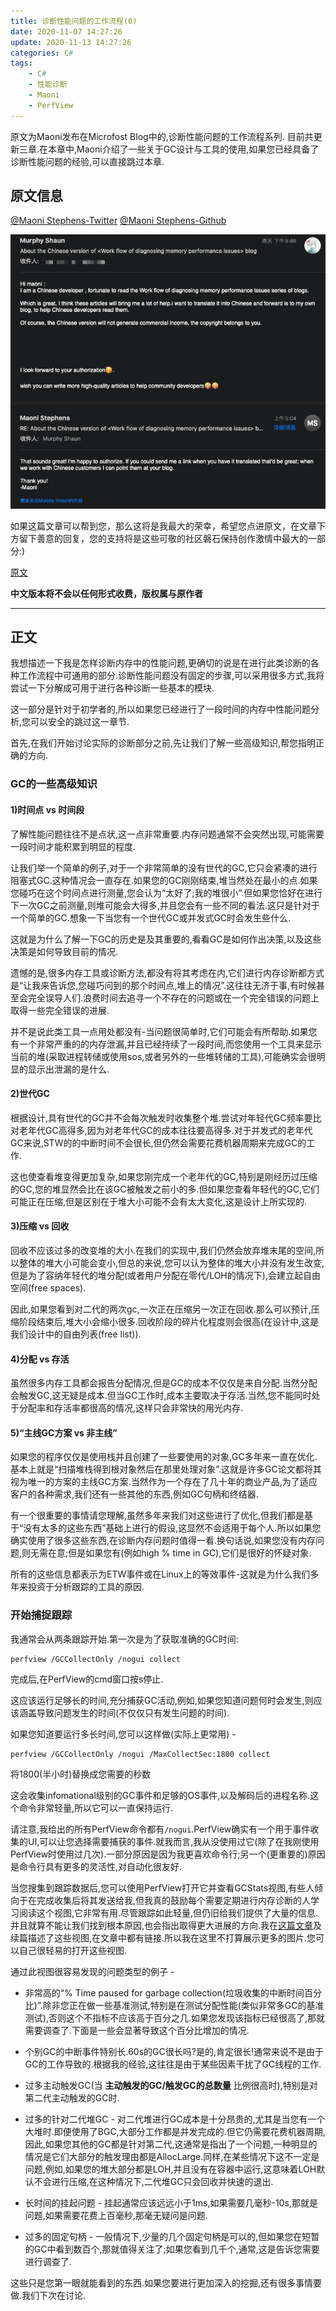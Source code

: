 ```yaml
---
title: 诊断性能问题的工作流程(0)
date: 2020-11-07 14:27:26
update: 2020-11-13 14:27:26
categories: C#
tags:
    - C#
    - 性能诊断
    - Maoni
    - PerfView
---
```

原文为Maoni发布在Microfost Blog中的,诊断性能问题的工作流程系列.
目前共更新三章.在本章中,Maoni介绍了一些关于GC设计与工具的使用,如果您已经具备了诊断性能问题的经验,可以直接跳过本章.
<!-- more -->

## 原文信息

[@Maoni Stephens-Twitter](https://twitter.com/maoni0)
[@Maoni Stephens-Github](https://github.com/Maoni0)

![authorize](/posts/images/1587561145552-0d8a560c-3b7d-443a-badc-a98ddbb6e7bf.png)

如果这篇文章可以帮到您，那么这将是我最大的荣幸，希望您点进原文，在文章下方留下善意的回复，您的支持将是这些可敬的社区磐石保持创作激情中最大的一部分:)

[原文](https://devblogs.microsoft.com/dotnet/work-flow-of-diagnosing-memory-performance-issues-part-0)

**中文版本将不会以任何形式收费，版权属与原作者**

---

## 正文

我想描述一下我是怎样诊断内存中的性能问题,更确切的说是在进行此类诊断的各种工作流程中可通用的部分.诊断性能问题没有固定的步骤,可以采用很多方式,我将尝试一下分解成可用于进行各种诊断一些基本的模块.

这一部分是针对于初学者的,所以如果您已经进行了一段时间的内存中性能问题分析,您可以安全的跳过这一章节.

首先,在我们开始讨论实际的诊断部分之前,先让我们了解一些高级知识,帮您指明正确的方向.

### GC的一些高级知识

#### 1)时间点 vs 时间段

了解性能问题往往不是点状,这一点非常重要.内存问题通常不会突然出现,可能需要一段时间才能积累到明显的程度.

让我们举一个简单的例子,对于一个非常简单的没有世代的GC,它只会紧凑的进行阻塞式GC.这种情况会一直存在.如果您的GC刚刚结束,堆当然处在最小的点.如果您碰巧在这个时间点进行测量,您会认为“太好了;我的堆很小”.但如果您恰好在进行下一次GC之前测量,则堆可能会大得多,并且您会有一些不同的看法.这只是针对于一个简单的GC.想象一下当您有一个世代GC或并发式GC时会发生些什么.

这就是为什么了解一下GC的历史是及其重要的,看看GC是如何作出决策,以及这些决策是如何导致目前的情况.

遗憾的是,很多内存工具或诊断方法,都没有将其考虑在内,它们进行内存诊断都方式是“让我来告诉您,您碰巧问到的那个时间点,堆上的情况”.这往往无济于事,有时候甚至会完全误导人们.浪费时间去追寻一个不存在的问题或在一个完全错误的问题上取得一些完全错误的进展.

并不是说此类工具一点用处都没有-当问题很简单时,它们可能会有所帮助.如果您有一个非常严重的的内存泄漏,并且已经持续了一段时间,而您使用一个工具来显示当前的堆(采取进程转储或使用sos,或者另外的一些堆转储的工具),可能确实会很明显的显示出泄漏的是什么.

#### 2)世代GC

根据设计,具有世代的GC并不会每次触发时收集整个堆.尝试对年轻代GC频率要比对老年代GC高得多,因为对老年代GC的成本往往要高得多.对于并发式的老年代GC来说,STW的的中断时间不会很长,但仍然会需要花费机器周期来完成GC的工作.

这也使查看堆变得更加复杂,如果您刚完成一个老年代的GC,特别是刚经历过压缩的GC,您的堆显然会比在该GC被触发之前小的多.但如果您查看年轻代的GC,它们可能正在压缩,但是区别在于堆大小可能不会有太大变化,这是设计上所实现的.

#### 3)压缩 vs 回收

回收不应该过多的改变堆的大小.在我们的实现中,我们仍然会放弃堆末尾的空间,所以整体的堆大小可能会变小,但总的来说,您可以认为整体的堆大小并没有发生改变,但是为了容纳年轻代的堆分配(或者用户分配在零代/LOH的情况下),会建立起自由空间(free spaces).

因此,如果您看到对二代的两次gc,一次正在压缩另一次正在回收.那么可以预计,压缩阶段结束后,堆大小会缩小很多.回收阶段的碎片化程度则会很高(在设计中,这是我们设计中的自由列表(free list)).

#### 4)分配 vs 存活

虽然很多内存工具都会报告分配情况,但是GC的成本不仅仅是来自分配.当然分配会触发GC,这无疑是成本.但当GC工作时,成本主要取决于存活.当然,您不能同时处于分配率和存活率都很高的情况,这样只会非常快的用光内存.

#### 5)“主线GC方案 vs 非主线”

如果您的程序仅仅是使用栈并且创建了一些要使用的对象,GC多年来一直在优化.基本上就是“扫描堆栈得到根对象然后在那里处理对象”.这就是许多GC论文都将其视为唯一的方案的主线GC方案.当然作为一个存在了几十年的商业产品,为了适应客户的各种需求,我们还有一些其他的东西,例如GC句柄和终结器.

有一个很重要的事情请您理解,虽然多年来我们对这些进行了优化,但我们都是基于“没有太多的这些东西”基础上进行的假设,这显然不会适用于每个人.所以如果您确实使用了很多这些东西,在诊断内存问题时值得一看.换句话说,如果您没有内存问题,则无需在意;但是如果您有(例如high % time in GC),它们是很好的怀疑对象.

所有的这些信息都表示为ETW事件或在Linux上的等效事件-这就是为什么我们多年来投资于分析跟踪的工具的原因.

### 开始捕捉跟踪

我通常会从两条跟踪开始.第一次是为了获取准确的GC时间:

``` shell
perfview /GCCollectOnly /nogui collect
```

完成后,在PerfView的cmd窗口按s停止.

这应该运行足够长的时间,充分捕获GC活动,例如,如果您知道问题何时会发生,则应该涵盖导致问题发生的时间(不仅仅只有发生问题的时间).

如果您知道要运行多长时间,您可以这样做(实际上更常用) -

``` shell
perfview /GCCollectOnly /nogui /MaxCollectSec:1800 collect
```
将1800(半小时)替换成您需要的秒数

这会收集infomational级别的GC事件和足够的OS事件,以及解码后的进程名称.这个命令非常轻量,所以它可以一直保持运行.

请注意,我给出的所有PerfView命令都有`/nogui`.PerfView确实有一个用于事件收集的UI,可以让您选择需要捕获的事件.就我而言,我从没使用过它(除了在我刚使用PerfView时使用过几次).一部分原因是因为我更喜欢命令行;另一个(更重要的)原因是命令行具有更多的灵活性,对自动化很友好.

当您搜集到跟踪数据后,您可以使用PerfView打开它并查看GCStats视图,有些人倾向于在完成收集后将其发送给我,但我真的鼓励每个需要定期进行内存诊断的人学习阅读这个视图,它非常有用.尽管跟踪如此轻量,但仍旧给我们提供了大量的信息.并且就算不能让我们找到根本原因,也会指出取得更大进展的方向.我在[这篇文章](https://devblogs.microsoft.com/dotnet/gc-etw-events-1/)及续篇描述了这些视图,在文章中都有链接.所以我在这里不打算展示更多的图片.您可以自己很轻易的打开这些视图.

通过此视图很容易发现的问题类型的例子 -

- 非常高的“% Time paused for garbage collection(垃圾收集的中断时间百分比)”.除非您正在做一些基准测试,特别是在测试分配性能(类似非常多GC的基准测试),否则这个不指标不应该高于百分之几.如果您发现该指标已经很高了,那就需要调查了.下面是一些会显著导致这个百分比增加的情况.

- 个别GC的中断事件特别长.60s的GC很长吗?是的,肯定很长!通常来说不是由于GC的工作导致的.根据我的经验,这往往是由于某些因素干扰了GC线程的工作.

- 过多主动触发GC(当 **主动触发的GC/触发GC的总数量** 比例很高时),特别是对第二代主动触发的GC时.
  
- 过多的针对二代堆GC - 对二代堆进行GC成本是十分昂贵的,尤其是当您有一个大堆时.即便使用了BGC,大部分工作都是并发完成的.但它仍需要花费机器周期,因此,如果您其他的GC都是针对第二代,这通常是指出了一个问题,一种明显的情况是它们大部分的触发理由都是AllocLarge.同样,在某些情况下这不一定是问题,例如,如果您的堆大部分都是LOH,并且没有在容器中运行,这意味着LOH默认不会进行压缩,在这种情况下,二代堆GC只会回收并快速的退出.

- 长时间的挂起问题 - 挂起通常应该远远小于1ms,如果需要几毫秒-10s,那就是问题,如果需要花费上百毫秒,那毫无疑问是问题.

- 过多的固定句柄 - 一般情况下,少量的几个固定句柄是可以的,但如果您在短暂的GC中看到数百个,那就值得关注了;如果您看到几千个,通常,这是告诉您需要进行调查了.

这些只是您第一眼就能看到的东西.如果您要进行更加深入的挖掘,还有很多事情要做.我们下次在讨论.